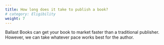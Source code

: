 ```yaml
---
title: How long does it take to publish a book?  
# category: Eligibility
weight: 7
---
```


Ballast Books can get your book to market faster than a traditional publisher. However, we can take whatever pace works best for the author. 